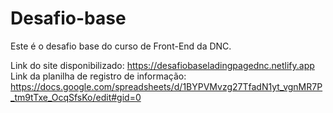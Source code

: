 # Desafio-base
Este é o desafio base do curso de Front-End da DNC.

Link do site disponibilizado: https://desafiobaseladingpagednc.netlify.app
Link da planilha de registro de informação: https://docs.google.com/spreadsheets/d/1BYPVMvzg27TfadN1yt_vgnMR7P_tm9tTxe_OcqSfsKo/edit#gid=0
